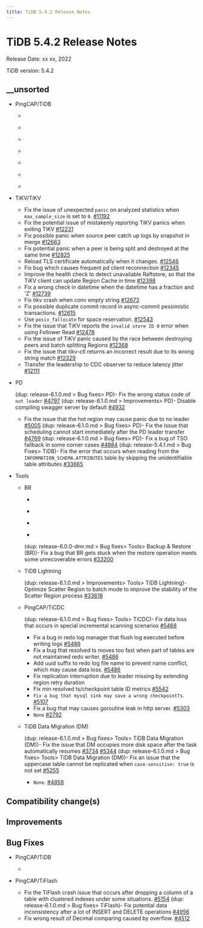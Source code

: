 ```yaml
---
title: TiDB 5.4.2 Release Notes
---
```


# TiDB 5.4.2 Release Notes

Release Date: xx xx, 2022

TiDB version: 5.4.2

## __unsorted

+ PingCAP/TiDB

    <!--transaction-->
    - ```release-note [#34906](https://github.com/pingcap/tidb/issues/34906)
    - ```release-note [#35198](https://github.com/pingcap/tidb/issues/35198)

    <!--diagnosis-->
    - ```release-note [#35340](https://github.com/pingcap/tidb/issues/35340)

    <!--sql-infra-->
    - ```release-note [#34722](https://github.com/pingcap/tidb/issues/34722)
    - ```release-note [#34638](https://github.com/pingcap/tidb/pull/34638)
    - ```release-note [#33965](https://github.com/pingcap/tidb/issues/33965)

    <!--planner-->
    - ```release-note [#34613](https://github.com/pingcap/tidb/issues/34613)

+ TiKV/TiKV

    - Fix the issue of unexpected `panic` on analyzed statistics when `max_sample_size` is set to `0`. [#11192](https://github.com/tikv/tikv/issues/11192)
    - Fix the potential issue of mistakenly reporting TiKV panics when exiting TiKV [#12231](https://github.com/tikv/tikv/issues/12231)
    - Fix possible panic when source peer catch up logs by snapshot in merge [#12663](https://github.com/tikv/tikv/issues/12663)
    - Fix potential panic when a peer is being split and destroyed at the same time [#12825](https://github.com/tikv/tikv/issues/12825)
    - Reload TLS certificate automatically when it changes. [#12546](https://github.com/tikv/tikv/issues/12546)
    - Fix bug which causes frequent pd client reconnection [#12345](https://github.com/tikv/tikv/issues/12345)
    - Improve the health check to detect unavailable Raftstore, so that the TiKV client can update Region Cache in time [#12398](https://github.com/tikv/tikv/issues/12398)
    - Fix a wrong check in datetime when the datetime has a fraction and 'Z' [#12739](https://github.com/tikv/tikv/issues/12739)
    - Fix tikv crash when conv empty string [#12673](https://github.com/tikv/tikv/issues/12673)
    - Fix possible duplicate commit record in async-commit pessimistic transactions. [#12615](https://github.com/tikv/tikv/issues/12615)
    - Use `posix_fallocate` for space reservation. [#12543](https://github.com/tikv/tikv/issues/12543)
    - Fix the issue that TiKV reports the `invalid store ID 0` error when using Follower Read [#12478](https://github.com/tikv/tikv/issues/12478)
    - Fix the issue of TiKV panic caused by the race between destroying peers and batch splitting Regions [#12368](https://github.com/tikv/tikv/issues/12368)
    - Fix the issue that tikv-ctl returns an incorrect result due to its wrong string match [#12329](https://github.com/tikv/tikv/issues/12329)
    - Transfer the leadership to CDC observer to reduce latency jitter [#12111](https://github.com/tikv/tikv/issues/12111)


+ PD

    (dup: release-6.1.0.md > Bug fixes> PD)- Fix the wrong status code of `not leader` [#4797](https://github.com/tikv/pd/issues/4797)
    (dup: release-6.1.0.md > Improvements> PD)- Disable compiling swagger server by default [#4932](https://github.com/tikv/pd/issues/4932)
    - Fix the issue that the hot region may cause panic due to no leader [#5005](https://github.com/tikv/pd/issues/5005)
    (dup: release-6.1.0.md > Bug fixes> PD)- Fix the issue that scheduling cannot start immediately after the PD leader transfer [#4769](https://github.com/tikv/pd/issues/4769)
    (dup: release-6.1.0.md > Bug fixes> PD)- Fix a bug of TSO fallback in some corner cases [#4884](https://github.com/tikv/pd/issues/4884)
    (dup: release-5.4.1.md > Bug Fixes> TiDB)- Fix the error that occurs when reading from the `INFORMATION_SCHEMA.ATTRIBUTES` table by skipping the unidentifiable table attributes [#33665](https://github.com/pingcap/tidb/issues/33665)


+ Tools

    + BR

        - ```release-note [#35279](https://github.com/pingcap/tidb/issues/35279)
        - ```release-note [#34865](https://github.com/pingcap/tidb/issues/34865)
        - ```release-note [#34956](https://github.com/pingcap/tidb/issues/34956)
        - ```release-note [#34350](https://github.com/pingcap/tidb/issues/34350)
        (dup: release-6.0.0-dmr.md > Bug fixes> Tools> Backup & Restore (BR))- Fix a bug that BR gets stuck when the restore operation meets some unrecoverable errors [#33200](https://github.com/pingcap/tidb/issues/33200)

    + TiDB Lightning

        (dup: release-6.1.0.md > Improvements> Tools> TiDB Lightning)- Optimize Scatter Region to batch mode to improve the stability of the Scatter Region process [#33618](https://github.com/pingcap/tidb/issues/33618)

    + PingCAP/TiCDC

        (dup: release-6.1.0.md > Bug fixes> Tools> TiCDC)- Fix data loss that occurs in special incremental scanning scenarios [#5468](https://github.com/pingcap/tiflow/issues/5468)
        - Fix a bug in redo log manager that flush log executed before writing logs [#5486](https://github.com/pingcap/tiflow/issues/5486)
        - Fix a bug that resolved ts moves too fast when part of tables are not maintained redo writer. [#5486](https://github.com/pingcap/tiflow/issues/5486)
        - Add uuid suffix to redo log file name to prevent name conflict, which may cause data loss. [#5486](https://github.com/pingcap/tiflow/issues/5486)
        - Fix replication interruption due to leader missing by extending region retry duration
        - Fix min resolved ts/checkpoint table ID metrics [#5542](https://github.com/pingcap/tiflow/pull/5542)
        - `Fix a bug that mysql sink may save a wrong checkpointTs`. [#5107](https://github.com/pingcap/tiflow/issues/5107)
        - Fix a bug that may causes goroutine leak in http server. [#5303](https://github.com/pingcap/tiflow/issues/5303)
        - `None` [#2792](https://github.com/pingcap/tiflow/issues/2792)

    + TiDB Data Migration (DM)

        (dup: release-6.1.0.md > Bug fixes> Tools> TiDB Data Migration (DM))- Fix the issue that DM occupies more disk space after the task automatically resumes [#3734](https://github.com/pingcap/tiflow/issues/3734) [#5344](https://github.com/pingcap/tiflow/issues/5344)
        (dup: release-6.1.0.md > Bug fixes> Tools> TiDB Data Migration (DM))- Fix an issue that the uppercase table cannot be replicated when `case-sensitive: true` is not set [#5255](https://github.com/pingcap/tiflow/issues/5255)
        - `None`. [#4858](https://github.com/pingcap/tiflow/issues/4858)

## Compatibility change(s)

## Improvements

## Bug Fixes

+ PingCAP/TiDB

    <!--planner-->
    - ```release-note [#34678](https://github.com/pingcap/tidb/issues/34678)


+ PingCAP/TiFlash

    <!--storage-->
    - Fix the TiFlash crash issue that occurs after dropping a column of a table with clustered indexes under some situations. [#5154](https://github.com/pingcap/tiflash/issues/5154)
    (dup: release-6.1.0.md > Bug fixes> TiFlash)- Fix potential data inconsistency after a lot of INSERT and DELETE operations [#4956](https://github.com/pingcap/tiflash/issues/4956)
    
    <!--compute-->
    - Fix wrong result of Decimal comparing caused by overflow. [#4512](https://github.com/pingcap/tiflash/issues/4512)
